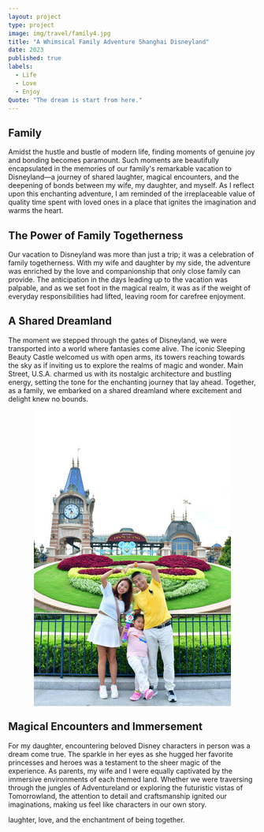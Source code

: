 ```yaml
---
layout: project
type: project
image: img/travel/family4.jpg
title: "A Whimsical Family Adventure Shanghai Disneyland"
date: 2023
published: true
labels:
  - Life
  - Love
  - Enjoy
Quote: "The dream is start from here."
---
```



## Family

Amidst the hustle and bustle of modern life, finding moments of genuine joy and bonding becomes paramount. Such moments are beautifully encapsulated in the memories of our family's remarkable vacation to Disneyland—a journey of shared laughter, magical encounters, and the deepening of bonds between my wife, my daughter, and myself. As I reflect upon this enchanting adventure, I am reminded of the irreplaceable value of quality time spent with loved ones in a place that ignites the imagination and warms the heart.

## The Power of Family Togetherness

Our vacation to Disneyland was more than just a trip; it was a celebration of family togetherness. With my wife and daughter by my side, the adventure was enriched by the love and companionship that only close family can provide. The anticipation in the days leading up to the vacation was palpable, and as we set foot in the magical realm, it was as if the weight of everyday responsibilities had lifted, leaving room for carefree enjoyment.

## A Shared Dreamland

The moment we stepped through the gates of Disneyland, we were transported into a world where fantasies come alive. The iconic Sleeping Beauty Castle welcomed us with open arms, its towers reaching towards the sky as if inviting us to explore the realms of magic and wonder. Main Street, U.S.A. charmed us with its nostalgic architecture and bustling energy, setting the tone for the enchanting journey that lay ahead. Together, as a family, we embarked on a shared dreamland where excitement and delight knew no bounds.

<div style="clear: both; text-align: center;">
  <img src="../img/travel/family6.jpg" alt="Your Image" style="display: block; margin: 0 auto;">
</div>

## Magical Encounters and Immersement

For my daughter, encountering beloved Disney characters in person was a dream come true. The sparkle in her eyes as she hugged her favorite princesses and heroes was a testament to the sheer magic of the experience. As parents, my wife and I were equally captivated by the immersive environments of each themed land. Whether we were traversing through the jungles of Adventureland or exploring the futuristic vistas of Tomorrowland, the attention to detail and craftsmanship ignited our imaginations, making us feel like characters in our own story.

 laughter, love, and the enchantment of being together.

